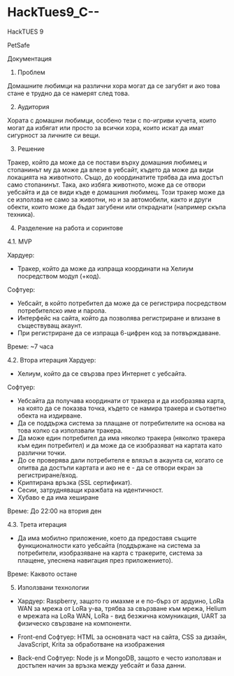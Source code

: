 # HackTues9_C--
HackTUES 9 

PetSafe 

Документация 

1. Проблем 

Домашните любимци на различни хора могат да се загубят и ако това стане е трудно да се намерят след това. 

2. Аудитория 

Хората с домашни любимци, особено тези с по-игриви кучета, които могат да избягат или просто за всички хора, които искат да имат сигурност за личните си вещи. 

3. Решение 

Тракер, който да може да се постави върху домашния любимец и стопанинът му да може да влезе в уебсайт, където да може да види локацията на животното. Също, до координатите трябва да има достъп само стопанинът. Така, ако избяга животното, може да се отвори уебсайта и да се види къде е домашния любимец. 
Този тракер може да се използва не само за животни, но и за автомобили, както и други обекти, които може да бъдат загубени или откраднати (например скъпа техника). 

4. Разделение на работа и соринтове 

4.1. MVP 

Хардуер: 
- Тракер, който да може да изпраща координати на Хелиум посредством модул (+код). 

Софтуер: 
- Уебсайт, в който потребител да може да се регистрира посредством потребителско име и парола.
- Интерфейс на сайта, който да позволява регистриране и влизане в съществуващ акаунт.
- При регистриране да се изпраща 6-цифрен код за потвърждаване. 

Време: ~7 часа 

4.2. Втора итерация 
Хардуер: 
- Хелиум, който да се свързва през Интернет с уебсайта. 

Софтуер: 
- Уебсайта да получава координати от тракера и да изобразява карта, на която да се показва точка, където се намира тракера и съответно обекта на издирване. 
- Да се поддържа система за плащане от потребителите на основа на това колко са използвали тракера. 
- Да може един потребител да има няколко тракера (няколко тракера към един потребител) и да може да се изобразяват на картата като различни точки. 
- До се проверява дали потребителя е влязъл в акаунта си, когато се опитва да достъпи картата и ако не е - да се отвори екран за регистриране/вход. 
- Криптирана връзка (SSL сертификат).
- Сесии, затрудняващи кражбата на идентичност. 
- Хубаво е да има хеширане 

Време: До 22:00 на втория ден 

4.3. Трета итерация 

- Да има мобилно приложение, което да предоставя същите функционалности като уебсайта (поддържане на система за потребители, изобразяване на карта с тракерите, система за плащене, улеснена навигация през приложението). 

Време: Каквото остане 

5. Използвани технологии 

- Хардуер: Raspberry, защото го имахме и е по-бърз от ардуино, LoRa WAN за мрежа от LoRa у-ва, трябва за свързване към мрежа, Helium е мрежата на LoRa WAN, LoRa - вид безжична комуникация, UART за физическо свързване на компоненти. 

- Front-end Софтуер: HTML за основната част на сайта, CSS за дизайн, JavaScript, Krita за обработване на изображения  

- Back-end Софтуер: Node js и MongoDB, защото е често използван и достъпен начин за връзка между уебсайт и база данни.
